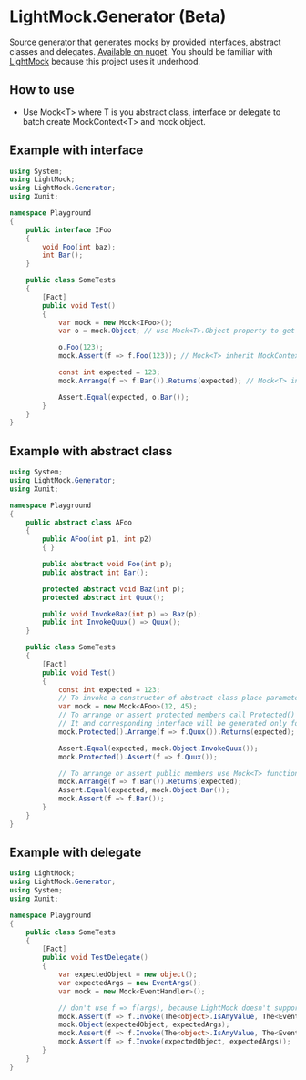 # LightMock.Generator (Beta)

Source generator that generates mocks by provided interfaces, abstract classes and delegates. [Available on nuget](https://www.nuget.org/packages/LightMock.Generator/).
You should be familiar with [LightMock](https://github.com/seesharper/LightMock) because this project uses it underhood.

## How to use
* Use Mock\<T\> where T is you abstract class, interface or delegate to batch create MockContext\<T\> and mock object.

## Example with interface

```csharp
using System;
using LightMock;
using LightMock.Generator;
using Xunit;

namespace Playground
{
    public interface IFoo
    {
        void Foo(int baz);
        int Bar();
    }

    public class SomeTests
    {
        [Fact]
        public void Test()
        {
            var mock = new Mock<IFoo>();
            var o = mock.Object; // use Mock<T>.Object property to get mock object

            o.Foo(123);
            mock.Assert(f => f.Foo(123)); // Mock<T> inherit MockContext<T>. Use it to assert or arrange context.

            const int expected = 123;
            mock.Arrange(f => f.Bar()).Returns(expected); // Mock<T> inherit MockContext<T>. Use it to assert or arrange context.

            Assert.Equal(expected, o.Bar());
        }
    }
}

```

## Example with abstract class

```csharp
using System;
using LightMock.Generator;
using Xunit;

namespace Playground
{
    public abstract class AFoo
    {
        public AFoo(int p1, int p2)
        { }

        public abstract void Foo(int p);
        public abstract int Bar();

        protected abstract void Baz(int p);
        protected abstract int Quux();

        public void InvokeBaz(int p) => Baz(p);
        public int InvokeQuux() => Quux();
    }

    public class SomeTests
    {
        [Fact]
        public void Test()
        {
            const int expected = 123;
            // To invoke a constructor of abstract class place parameters in Mock<T> constructor
            var mock = new Mock<AFoo>(12, 45);
            // To arrange or assert protected members call Protected() extension function.
            // It and corresponding interface will be generated only for abstract classes
            mock.Protected().Arrange(f => f.Quux()).Returns(expected);

            Assert.Equal(expected, mock.Object.InvokeQuux());
            mock.Protected().Assert(f => f.Quux());

            // To arrange or assert public members use Mock<T> functions
            mock.Arrange(f => f.Bar()).Returns(expected);
            Assert.Equal(expected, mock.Object.Bar());
            mock.Assert(f => f.Bar());
        }
    }
}

```

## Example with delegate
```csharp
using LightMock;
using LightMock.Generator;
using System;
using Xunit;

namespace Playground
{
    public class SomeTests
    {
        [Fact]
        public void TestDelegate()
        {
            var expectedObject = new object();
            var expectedArgs = new EventArgs();
            var mock = new Mock<EventHandler>();

            // don't use f => f(args), because LightMock doesn't support that.
            mock.Assert(f => f.Invoke(The<object>.IsAnyValue, The<EventArgs>.IsAnyValue), Invoked.Never);
            mock.Object(expectedObject, expectedArgs);
            mock.Assert(f => f.Invoke(The<object>.IsAnyValue, The<EventArgs>.IsAnyValue));
            mock.Assert(f => f.Invoke(expectedObject, expectedArgs));
        }
    }
}

```